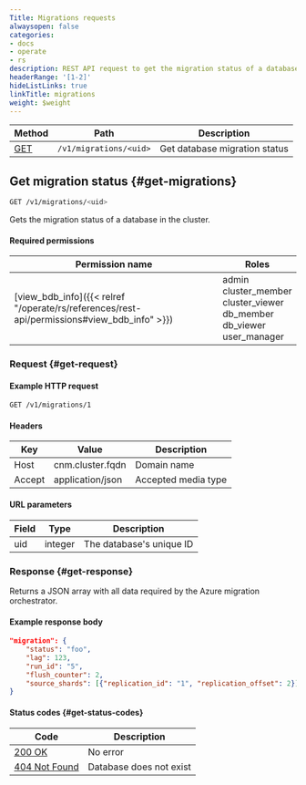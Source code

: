 ```yaml
---
Title: Migrations requests
alwaysopen: false
categories:
- docs
- operate
- rs
description: REST API request to get the migration status of a database in the cluster.
headerRange: '[1-2]'
hideListLinks: true
linkTitle: migrations
weight: $weight
---
```


| Method | Path | Description |
|--------|------|-------------|
| [GET](#get-migrations) | `/v1/migrations/<uid>` | Get database migration status |

## Get migration status {#get-migrations}

```sh
GET /v1/migrations/<uid>
```

Gets the migration status of a database in the cluster.

#### Required permissions

| Permission name | Roles |
|-----------------|-------|
| [view_bdb_info]({{< relref "/operate/rs/references/rest-api/permissions#view_bdb_info" >}}) | admin<br />cluster_member<br />cluster_viewer<br />db_member<br />db_viewer<br />user_manager |

### Request {#get-request}

#### Example HTTP request

```sh
GET /v1/migrations/1
```

#### Headers

| Key | Value | Description |
|-----|-------|-------------|
| Host | cnm.cluster.fqdn | Domain name |
| Accept | application/json | Accepted media type |

#### URL parameters

| Field | Type | Description |
|-------|------|-------------|
| uid | integer | The database's unique ID |

### Response {#get-response}

Returns a JSON array with all data required by the Azure migration orchestrator.

#### Example response body

```json
"migration": {
    "status": "foo",
    "lag": 123,
    "run_id": "5",
    "flush_counter": 2,
    "source_shards": [{"replication_id": "1", "replication_offset": 2}]
}
```

#### Status codes {#get-status-codes}

| Code | Description |
|------|-------------|
| [200 OK](https://www.rfc-editor.org/rfc/rfc9110.html#name-200-ok) | No error |
| [404 Not Found](https://www.rfc-editor.org/rfc/rfc9110.html#name-404-not-found) | Database does not exist |
